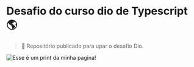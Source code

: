 # Desafio do curso dio de Typescript :earth_americas:

> :milky_way: Repositório publicado para upar o desafio Dio.

![Esse é um print da minha pagina!](apresentacao.gif "Desafio Dio Typescript")
